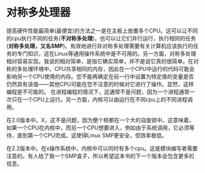 # 对称多处理器

提高硬件性能最简单(最便宜)的方法之一是在主板上放置多个CPU。这可以让不同的cpu执行不同的任务(**不对称多处理**)，也可以让它们并行运行，执行相同的任务(**对称多处理，又名SMP**)。有效地进行非对称多处理需要有关计算机应该执行的任务的专门知识，这在Linux等通用操作系统中是不可用的。另一方面，对称多处理相对容易实现。我说的相对简单，是指它确实简单，并不是说它真的很简单。在对称的多处理环境中，CPU共享相同的内存，因此在一个CPU中运行的代码可能会影响另一个CPU使用的内存。您不能再确定在前一行中设置为特定值的变量是否仍然具有该值——其他CPU可能在您不注意的时候对它进行了操作。显然，这样编程是不可能的。
在进程编程的情况下，这通常不是问题，因为一个进程通常一次只在一个CPU上运行。另一方面，内核可以由运行在不同cpu上的不同进程调用。

在2.0版本中。X，这不是问题，因为整个核都在一个大的自旋锁中。这意味着，如果一个CPU在内核中，而另一个CPU想要进入，例如由于系统调用，它必须等待，直到第一个CPU完成。这使得Linux SMP更安全，但效率极低。

在2.2版本中。在x操作系统中，内核中可以同时有多个cpu。这是模块编写者需要注意的。有人给了我一个SMP盒子，所以希望这本书的下一个版本会包含更多的信息。
